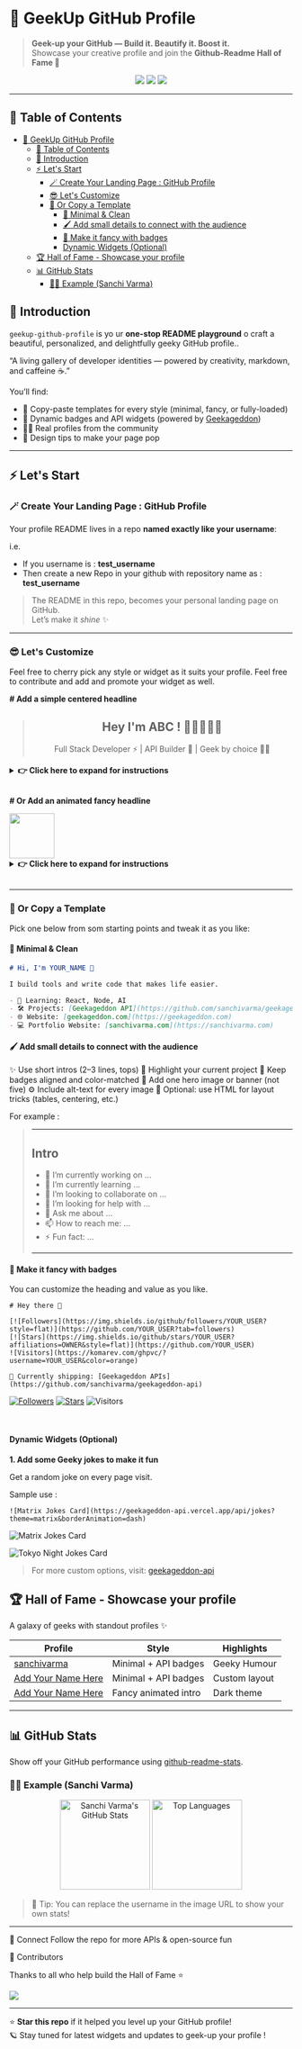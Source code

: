 # 👾 GeekUp GitHub Profile
> **Geek-up your GitHub — Build it. Beautify it. Boost it.**  
> Showcase your creative profile and join the **Github-Readme Hall of Fame 🚀**

<p align="center">
  <img src="https://img.shields.io/github/stars/sanchivarma/geekup-github-profile?style=flat-square&color=purple"/>
  <img src="https://img.shields.io/badge/PRs-Welcome-success"/>
  <img src="https://img.shields.io/github/last-commit/sanchivarma/geekup-github-profile?color=blue"/>
</p>

---

## 🧭 Table of Contents
- [👾 GeekUp GitHub Profile](#-geekup-github-profile)
  - [🧭 Table of Contents](#-table-of-contents)
  - [🧐 Introduction](#-introduction)
  - [⚡ Let's Start](#-lets-start)
    - [🪄 Create Your Landing Page : GitHub Profile](#-create-your-landing-page--github-profile)
    - [😎 Let's Customize](#-lets-customize)
    - [💾 Or Copy a Template](#-or-copy-a-template)
      - [🧩 Minimal \& Clean](#-minimal--clean)
      - [🖌️ Add small details to connect with the audience](#️-add-small-details-to-connect-with-the-audience)
      - [🤩 Make it fancy with badges](#-make-it-fancy-with-badges)
      - [Dynamic Widgets (Optional)](#dynamic-widgets-optional)
  - [🏆 Hall of Fame - Showcase your profile](#-hall-of-fame---showcase-your-profile)
  - [📊 GitHub Stats](#-github-stats)
    - [🧑‍🚀 Example (Sanchi Varma)](#-example-sanchi-varma)

## 🧐 Introduction

`geekup-github-profile` is yo ur **one-stop README playground** o craft a beautiful, personalized, and delightfully geeky GitHub profile..

“A living gallery of developer identities — powered by creativity, markdown, and caffeine ☕.”

You’ll find:
- 🧰 Copy-paste templates for every style (minimal, fancy, or fully-loaded)
- 🧮 Dynamic badges and API widgets (powered by [Geekageddon](https://geekageddon.com))
- 🧑‍🎤 Real profiles from the community
- 🎨 Design tips to make your page pop

---

## ⚡ Let's Start

### 🪄 Create Your Landing Page : GitHub Profile
Your profile README lives in a repo **named exactly like your username**:

i.e. 
* If you username is : **test_username**
* Then create a new Repo in your github with repository name as : **test_username**

> The README in this repo, becomes your personal landing page on GitHub.  
Let’s make it *shine* ✨

---

### 😎 Let's Customize 
Feel free to cherry pick any style or widget as it suits your profile. 
Feel free to contribute and add and promote your widget as well. 

**# Add a simple centered headline**

> <h2 align="center">Hey I'm ABC ! 🙋‍♀️🙋‍♂️👋</h2>
> <p align="center">Full Stack Developer ⚡ | API Builder 🧰 | Geek by choice 🧙‍♂️</p>

<details>

<summary><b>👉 Click here to expand for instructions</b></summary>

```html
<p align="center">
  <img src="banner.png" width="100%" alt="banner"/>
</p>

<h2 align="center">Hey, I'm YOUR_NAME</h2>
<p align="center">Full Stack Developer ⚡ | API Builder 🧰 | Geek by choice 🧙‍♂️</p>
```
</details>
<br clear="left"/>

**# Or Add an animated fancy headline**
<br clear="left"/>

<img align="left" src="https://readme-typing-svg.herokuapp.com?color=00B637&center=true&vCenter=true&multiline=true&width=600&height=85&lines=Hi+I'm+YourName+%F0%9F%91%8B;I'm+a+FullStack+Software+Engineer;I+am+based+in+Berlin%2C+Germany" style="max-width: 100%;height: 80px; margin-right: 50px"> 

<br clear="left"/>

<details>
<summary><b>👉 Click here to expand for instructions</b></summary>

Go to : https://readme-typing-svg.herokuapp.com/demo/
And create your own Welcome headline. Copy the code from there and paste to your markdown file.

</details>
<br/>

---

### 💾 Or Copy a Template
Pick one below from som starting points and tweak it as you like:

#### 🧩 Minimal & Clean
```md
# Hi, I'm YOUR_NAME 👋

I build tools and write code that makes life easier.

- 📝 Learning: React, Node, AI
- 🛠️ Projects: [Geekageddon API](https://github.com/sanchivarma/geekageddon-api)
- 🌐 Website: [geekageddon.com](https://geekageddon.com)
- 💻 Portfolio Website: [sanchivarma.com](https://sanchivarma.com)
```

#### 🖌️ Add small details to connect with the audience  

✨ Use short intros (2–3 lines, tops)
🎯 Highlight your current project
🎨 Keep badges aligned and color-matched
🌌 Add one hero image or banner (not five)
⚙️ Include alt-text for every image
🧠 Optional: use HTML for layout tricks (tables, centering, etc.)

For example : 

>________________________________________
> ## Intro
> - 🔭 I’m currently working on ...
> - 🌱 I’m currently learning ...
> - 👯 I’m looking to collaborate on ...
> - 🤔 I’m looking for help with ...
> - 💬 Ask me about ...
> - 📫 How to reach me: ...
> - ⚡ Fun fact: ...
> _____________________________________



#### 🤩 Make it fancy with badges 
You can customize the heading and value as you like. 

```
# Hey there 👾

[![Followers](https://img.shields.io/github/followers/YOUR_USER?style=flat)](https://github.com/YOUR_USER?tab=followers)
[![Stars](https://img.shields.io/github/stars/YOUR_USER?affiliations=OWNER&style=flat)](https://github.com/YOUR_USER)
![Visitors](https://komarev.com/ghpvc/?username=YOUR_USER&color=orange)

🚀 Currently shipping: [Geekageddon APIs](https://github.com/sanchivarma/geekageddon-api)

```

[![Followers](https://img.shields.io/github/followers/sanchivarma?style=flat)](https://github.com/sanchivarma?tab=followers)
[![Stars](https://img.shields.io/github/stars/sanchivarma?affiliations=OWNER&style=flat)](https://github.com/sanchivarma)
![Visitors](https://komarev.com/ghpvc/?username=sanchivarma&color=orange)

&nbsp;

#### Dynamic Widgets (Optional)

**1. Add some Geeky jokes to make it fun**

Get a random joke on every page visit.

Sample use :
```
![Matrix Jokes Card](https://geekageddon-api.vercel.app/api/jokes?theme=matrix&borderAnimation=dash)
```

![Matrix Jokes Card](https://geekageddon-api.vercel.app/api/jokes?theme=matrix&borderAnimation=dash)

![Tokyo Night Jokes Card](https://geekageddon-api.vercel.app/api/jokes?theme=tokyonight&borderAnimation=neon)

> For more custom options, visit: [geekageddon-api](https://github.com/sanchivarma/geekageddon-api)

## 🏆 Hall of Fame - Showcase your profile

A galaxy of geeks with standout profiles ✨

| **Profile** | **Style** | **Highlights** |
|--------------|-----------|----------------|
| [sanchivarma](https://github.com/sanchivarma) | Minimal + API badges | Geeky Humour |
| [Add Your Name Here](https://github.com/your-username) | Minimal + API badges | Custom layout |
| [Add Your Name Here](https://github.com/your-username) | Fancy animated intro | Dark theme |

---

## 📊 GitHub Stats

Show off your GitHub performance using [github-readme-stats](https://github.com/anuraghazra/github-readme-stats).

### 🧑‍🚀 Example (Sanchi Varma)
<p align="center">
  <img src="https://github-readme-stats.vercel.app/api?username=sanchivarma&show_icons=true&theme=tokyonight" alt="Sanchi Varma's GitHub Stats" height="160"/>
  <img src="https://github-readme-stats.vercel.app/api/top-langs/?username=sanchivarma&layout=compact&theme=tokyonight" alt="Top Languages" height="160"/>
</p>

> 📎 Tip: You can replace the username in the image URL to show your own stats!

---


💌 Connect
Follow the repo for more APIs & open-source fun

👥 Contributors

Thanks to all who help build the Hall of Fame ⭐

<a href="https://github.com/sanchivarma/geekup-github-profile/graphs/contributors">
  <img src="https://contrib.rocks/image?repo=sanchivarma/geekup-github-profile" />
</a>

---

⭐ **Star this repo** if it helped you level up your GitHub profile!  
🪐 Stay tuned for latest widgets and updates to geek-up your profile ! 
